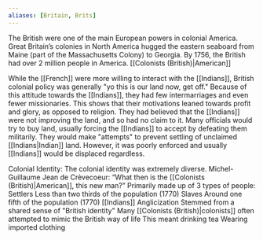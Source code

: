 ```yaml
---
aliases: [Britain, Brits]
---
```


The British were one of the main European powers in colonial America.
Great Britain’s colonies in North America hugged the eastern seaboard from Maine (part of the Massachusetts Colony) to Georgia.
By 1756, the British had over 2 million people in America.
[[Colonists (British)|American]] 

While the [[French]] were more willing to interact with the [[Indians]], British colonial policy was generally "yo this is our land now, get off."
	Because of this attitude towards the [[Indians]], they had few intermarriages and even fewer missionaries. This shows that their motivations leaned towards profit and glory, as opposed to religion.
	They had believed that the [[Indians]] were not improving the land, and so had no claim to it.
	Many officials would try to buy land, usually forcing the [[Indians]] to accept by defeating them militarily.
		They would make "attempts" to prevent settling of unclaimed [[Indians|Indian]] land. However, it was poorly enforced and usually [[Indians]] would be displaced regardless.

Colonial Identity:
	The colonial identity was extremely diverse.
		Michel-Guillaume Jean de Crèvecoeur: “What then is the [[Colonists (British)|American]], this new man?”
	Primarily made up of 3 types of people:
		Settlers
			Less than two thirds of the population (1770)
		Slaves
			Around one fifth of the population (1770)
		[[Indians]]
	Anglicization
		Stemmed from a shared sense of "British identity"
			Many [[Colonists (British)|colonists]] often attempted to mimic the British way of life
			This meant drinking tea
			Wearing imported clothing